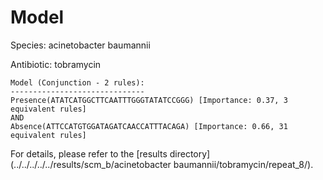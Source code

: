 
# Model

Species: acinetobacter baumannii

Antibiotic: tobramycin

```
Model (Conjunction - 2 rules):
------------------------------
Presence(ATATCATGGCTTCAATTTGGGTATATCCGGG) [Importance: 0.37, 3 equivalent rules]
AND
Absence(ATTCCATGTGGATAGATCAACCATTTACAGA) [Importance: 0.66, 31 equivalent rules]

```

For details, please refer to the [results directory](../../../../../results/scm_b/acinetobacter baumannii/tobramycin/repeat_8/).

